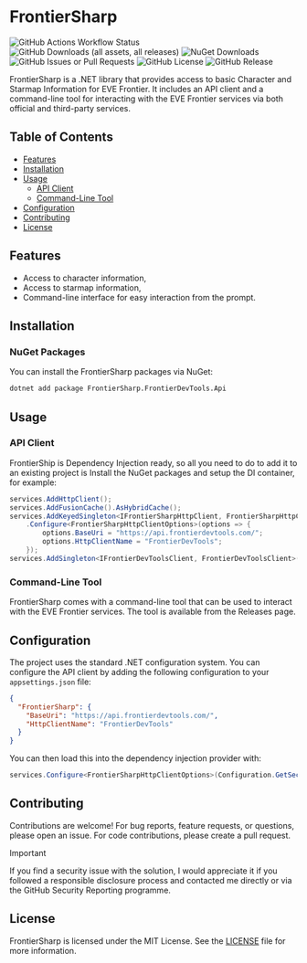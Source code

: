 # FrontierSharp

![GitHub Actions Workflow Status](https://img.shields.io/github/actions/workflow/status/scetrov/frontiersharp/build-and-test.yml?style=flat-square) ![GitHub Downloads (all assets, all releases)](https://img.shields.io/github/downloads/scetrov/frontiersharp/total?style=flat-square&label=github%20release%20downloads) ![NuGet Downloads](https://img.shields.io/nuget/dt/FrontierSharp.HttpClient?style=flat-square&label=all%20nuget%20downloads) ![GitHub Issues or Pull Requests](https://img.shields.io/github/issues/scetrov/frontiersharp?style=flat-square) ![GitHub License](https://img.shields.io/github/license/scetrov/frontiersharp?style=flat-square) ![GitHub Release](https://img.shields.io/github/v/release/scetrov/frontiersharp?style=flat-square)

FrontierSharp is a .NET library that provides access to basic Character and Starmap Information for EVE Frontier. It
includes an API client and a command-line tool for interacting with the EVE Frontier services via both official and
third-party services.

## Table of Contents

- [Features](#features)
- [Installation](#installation)
- [Usage](#usage)
    - [API Client](#api-client)
    - [Command-Line Tool](#command-line-tool)
- [Configuration](#configuration)
- [Contributing](#contributing)
- [License](#license)

## Features

- Access to character information,
- Access to starmap information,
- Command-line interface for easy interaction from the prompt.

## Installation

### NuGet Packages

You can install the FrontierSharp packages via NuGet:

```sh
dotnet add package FrontierSharp.FrontierDevTools.Api
```

## Usage

### API Client

FrontierShip is Dependency Injection ready, so all you need to do to add it to an existing project is Install the NuGet
packages and setup the DI container, for example:

```csharp
services.AddHttpClient();
services.AddFusionCache().AsHybridCache();
services.AddKeyedSingleton<IFrontierSharpHttpClient, FrontierSharpHttpClient>(nameof(FrontierDevToolsClient))
    .Configure<FrontierSharpHttpClientOptions>(options => {
        options.BaseUri = "https://api.frontierdevtools.com/";
        options.HttpClientName = "FrontierDevTools";
    });
services.AddSingleton<IFrontierDevToolsClient, FrontierDevToolsClient>();
```

### Command-Line Tool

FrontierSharp comes with a command-line tool that can be used to interact with the EVE Frontier services. The tool is
available from the Releases page.

## Configuration

The project uses the standard .NET configuration system. You can configure the API client by adding the following
configuration to your `appsettings.json` file:

```json
{
  "FrontierSharp": {
    "BaseUri": "https://api.frontierdevtools.com/",
    "HttpClientName": "FrontierDevTools"
  }
}
```

You can then load this into the dependency injection provider with:

```csharp
services.Configure<FrontierSharpHttpClientOptions>(Configuration.GetSection("FrontierSharp"));
```

## Contributing

Contributions are welcome! For bug reports, feature requests, or questions, please open an issue. For code
contributions, please create a pull request.

> [!IMPORTANT]
> If you find a security issue with the solution, I would appreciate it if you followed a responsible disclosure process
> and contacted me directly or via the GitHub Security Reporting programme.

## License

FrontierSharp is licensed under the MIT License. See the [LICENSE](LICENSE) file for more information.
